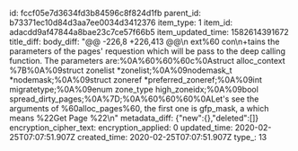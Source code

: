 id: fccf05e7d3634fd3b84596c8f824d1fb
parent_id: b73371ec10d84d3aa7ee0034d3412376
item_type: 1
item_id: adacdd9af47844a8bae23c7ce57f66b5
item_updated_time: 1582614391672
title_diff: 
body_diff: "@@ -226,8 +226,413 @@\n ext%60 con\n+tains the parameters of the pages' requestion which will be pass to the deep calling function. The parameters are:%0A%60%60%60c%0Astruct alloc_context %7B%0A%09struct zonelist *zonelist;%0A%09nodemask_t *nodemask;%0A%09struct zoneref *preferred_zoneref;%0A%09int migratetype;%0A%09enum zone_type high_zoneidx;%0A%09bool spread_dirty_pages;%0A%7D;%0A%60%60%60%0ALet's see the arguments of %60alloc_pages%60, the first one is gfp_mask, a which means %22Get Page %22\n"
metadata_diff: {"new":{},"deleted":[]}
encryption_cipher_text: 
encryption_applied: 0
updated_time: 2020-02-25T07:07:51.907Z
created_time: 2020-02-25T07:07:51.907Z
type_: 13